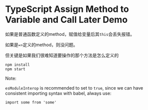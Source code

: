 TypeScript Assign Method to Variable and Call Later Demo
===========================

如果是普通函数定义的method，赋值给变量后其`this`会丢失报错。

如果是`=>`定义的method，则没问题。

但关键是如果我们很难知道要操作的那个方法是怎么定义的

```
npm install
npm start
```

Note:

`esModuleInterop` is recommended to set to `true`,
since we can have consistent importing syntax with babel,
always use:

```
import some from 'some'
```


